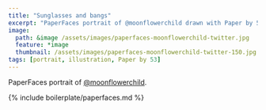 ```yaml
---
title: "Sunglasses and bangs"
excerpt: "PaperFaces portrait of @moonflowerchild drawn with Paper by 53 on an iPad."
image: 
  path: &image /assets/images/paperfaces-moonflowerchild-twitter.jpg 
  feature: *image
  thumbnail: /assets/images/paperfaces-moonflowerchild-twitter-150.jpg
tags: [portrait, illustration, Paper by 53]
---
```


PaperFaces portrait of [@moonflowerchild](http://twitter.com/moonflowerchild).

{% include boilerplate/paperfaces.md %}
